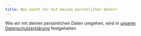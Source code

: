 ```yaml
---
title: Was macht ihr mit meinen persönlichen Daten?
---
```


Wie wir mit deinen persönlichen Daten umgehen, wird in [unserer Datenschutzerklärung][1] festgehalten

[1]: /docs/various/privacy/

